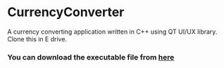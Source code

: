 # CurrencyConverter
A currency converting application written in C++ using QT UI/UX library.<br>
Clone this in E drive.<br>
<h3>You can download the executable file from <a href="https://github.com/MonarchGitHub/CurrencyConverter/releases/tag/1.0">here</a></h3>

